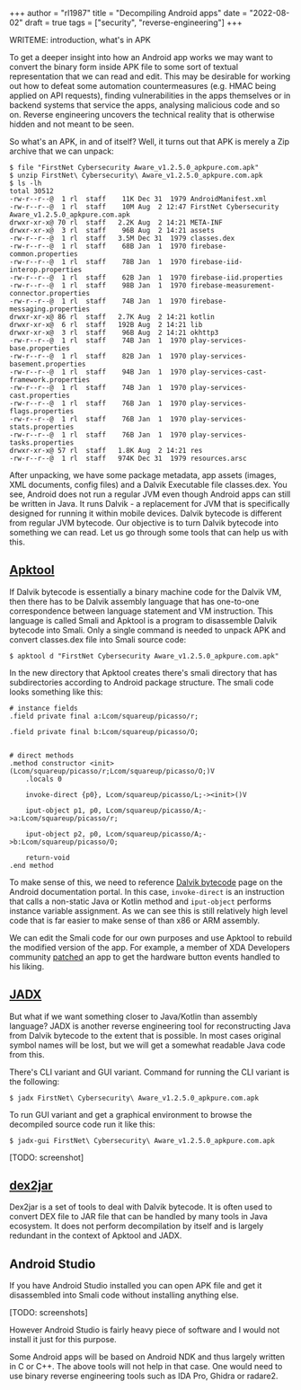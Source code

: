 +++
author = "rl1987"
title = "Decompiling Android apps"
date = "2022-08-02"
draft = true
tags = ["security", "reverse-engineering"]
+++

WRITEME: introduction, what's in APK

To get a deeper insight into how an Android app works we may want to convert the binary
form inside APK file to some sort of textual representation that we can read and edit.
This may be desirable for working out how to defeat some automation countermeasures
(e.g. HMAC being applied on API requests), finding vulnerabilities in the apps themselves
or in backend systems that service the apps, analysing malicious code and so on.
Reverse engineering uncovers the technical reality that is otherwise hidden and not
meant to be seen.

So what's an APK, in and of itself? Well, it turns out that APK is merely a Zip archive that we can unpack:

```
$ file "FirstNet Cybersecurity Aware_v1.2.5.0_apkpure.com.apk"
$ unzip FirstNet\ Cybersecurity\ Aware_v1.2.5.0_apkpure.com.apk 
$ ls -lh
total 30512
-rw-r--r--@  1 rl  staff    11K Dec 31  1979 AndroidManifest.xml
-rw-r--r--@  1 rl  staff    10M Aug  2 12:47 FirstNet Cybersecurity Aware_v1.2.5.0_apkpure.com.apk
drwxr-xr-x@ 70 rl  staff   2.2K Aug  2 14:21 META-INF
drwxr-xr-x@  3 rl  staff    96B Aug  2 14:21 assets
-rw-r--r--@  1 rl  staff   3.5M Dec 31  1979 classes.dex
-rw-r--r--@  1 rl  staff    68B Jan  1  1970 firebase-common.properties
-rw-r--r--@  1 rl  staff    78B Jan  1  1970 firebase-iid-interop.properties
-rw-r--r--@  1 rl  staff    62B Jan  1  1970 firebase-iid.properties
-rw-r--r--@  1 rl  staff    98B Jan  1  1970 firebase-measurement-connector.properties
-rw-r--r--@  1 rl  staff    74B Jan  1  1970 firebase-messaging.properties
drwxr-xr-x@ 86 rl  staff   2.7K Aug  2 14:21 kotlin
drwxr-xr-x@  6 rl  staff   192B Aug  2 14:21 lib
drwxr-xr-x@  3 rl  staff    96B Aug  2 14:21 okhttp3
-rw-r--r--@  1 rl  staff    74B Jan  1  1970 play-services-base.properties
-rw-r--r--@  1 rl  staff    82B Jan  1  1970 play-services-basement.properties
-rw-r--r--@  1 rl  staff    94B Jan  1  1970 play-services-cast-framework.properties
-rw-r--r--@  1 rl  staff    74B Jan  1  1970 play-services-cast.properties
-rw-r--r--@  1 rl  staff    76B Jan  1  1970 play-services-flags.properties
-rw-r--r--@  1 rl  staff    76B Jan  1  1970 play-services-stats.properties
-rw-r--r--@  1 rl  staff    76B Jan  1  1970 play-services-tasks.properties
drwxr-xr-x@ 57 rl  staff   1.8K Aug  2 14:21 res
-rw-r--r--@  1 rl  staff   974K Dec 31  1979 resources.arsc
```

After unpacking, we have some package metadata, app assets (images, XML documents, config files)
and a Dalvik Executable file classes.dex. You see, Android does not run a regular JVM even
though Android apps can still be written in Java. It runs Dalvik - a replacement for JVM that
is specifically designed for running it within mobile devices. Dalvik bytecode is different 
from regular JVM bytecode. Our objective is to turn Dalvik bytecode into something we can read.
Let us go through some tools that can help us with this.

[Apktool](https://ibotpeaches.github.io/Apktool/)
-------------------------------------------------

If Dalvik bytecode is essentially a binary machine code for the Dalvik VM, then there has
to be Dalvik assembly language that has one-to-one correspondence between language statement
and VM instruction. This language is called Smali and Apktool is a program to disassemble
Dalvik bytecode into Smali. Only a single command is needed to unpack APK and convert
classes.dex file into Smali source code:

```
$ apktool d "FirstNet Cybersecurity Aware_v1.2.5.0_apkpure.com.apk"  
```

In the new directory that Apktool creates there's smali directory that has subdirectories
according to Android package structure. The smali code looks something like this:

```smali
# instance fields
.field private final a:Lcom/squareup/picasso/r;

.field private final b:Lcom/squareup/picasso/O;


# direct methods
.method constructor <init>(Lcom/squareup/picasso/r;Lcom/squareup/picasso/O;)V
    .locals 0

    invoke-direct {p0}, Lcom/squareup/picasso/L;-><init>()V

    iput-object p1, p0, Lcom/squareup/picasso/A;->a:Lcom/squareup/picasso/r;

    iput-object p2, p0, Lcom/squareup/picasso/A;->b:Lcom/squareup/picasso/O;

    return-void
.end method
```

To make sense of this, we need to reference 
[Dalvik bytecode](https://source.android.com/devices/tech/dalvik/dalvik-bytecode.html)
page on the Android documentation portal. In this case, `invoke-direct` is an
instruction that calls a non-static Java or Kotlin method and `iput-object`
performs instance variable assignment. As we can see this is still relatively
high level code that is far easier to make sense of than x86 or ARM assembly.

We can edit the Smali code for our own purposes and use Apktool to rebuild the
modified version of the app. For example, a member of XDA Developers community
[patched](https://forum.xda-developers.com/t/camera-mod-armani-power-button-focusing-video-recording.777707/)
an app to get the hardware button events handled to his liking. 

[JADX](https://github.com/skylot/jadx)
--------------------------------------

But what if we want something closer to Java/Kotlin than assembly language?
JADX is another reverse engineering tool for reconstructing Java from Dalvik
bytecode to the extent that is possible. In most cases original symbol names
will be lost, but we will get a somewhat readable Java code from this.

There's CLI variant and GUI variant. Command for running the CLI variant 
is the following:

```
$ jadx FirstNet\ Cybersecurity\ Aware_v1.2.5.0_apkpure.com.apk 
```

To run GUI variant and get a graphical environment to browse the decompiled
source code run it like this:

```
$ jadx-gui FirstNet\ Cybersecurity\ Aware_v1.2.5.0_apkpure.com.apk 
```

[TODO: screenshot]

[dex2jar](https://github.com/pxb1988/dex2jar)
---------------------------------------------

Dex2jar is a set of tools to deal with Dalvik bytecode. It is often used
to convert DEX file to JAR file that can be handled by many tools in Java
ecosystem. It does not perform decompilation by itself and is largely redundant
in the context of Apktool and JADX.

Android Studio
--------------

If you have Android Studio installed you can open APK file and get it disassembled
into Smali code without installing anything else. 

[TODO: screenshots]

However Android Studio is fairly heavy piece of software and I would not install
it just for this purpose.

Some Android apps will be based on Android NDK and thus largely written in C or C++.
The above tools will not help in that case. One would need to use binary reverse
engineering tools such as IDA Pro, Ghidra or radare2.

